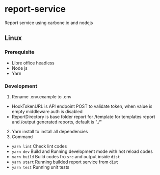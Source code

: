 # report-service

Report service using carbone.io and nodejs

## Linux

### Prerequisite

- Libre office headless
- Node js
- Yarn

### Development

1. Rename .env.example to .env

- HookTokenURL is API endpoint POST to validate token, when value is empty middleware auth is disabled
- ReportDirectory is base folder report for /template for templates report and /output generated reports, default is "./"

2. Yarn install to install all dependencies
3. Command

- `yarn lint` Check lint codes
- `yarn dev` Build and Running development mode with hot reload codes
- `yarn build` Build codes fro `src` and output inside `dist`
- `yarn start` Running builded report service from `dist`
- `yarn test` Running unit tests
